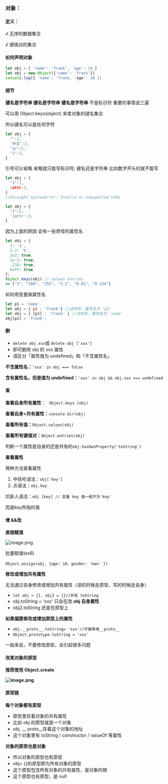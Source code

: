 ### 对象：

#### 定义：

√ 无序的数据集合 

√  键值对的集合



#### 如何声明对象 

```javascript
let obj = { 'name': 'frank', 'age': 18 }
let obj = new Object({'name': 'frank'})
console.log({ 'name': 'frank, 'age': 18 })
```



#### 细节

**键名是字符串 键名是字符串 键名是字符串** 不是标识符 重要的事情说三遍

可以用 Object.keys(object) 来拿对象的键名集合

所以键名可以是任何字符

```javascript
let obj = {
  "":1,
  '中文':2,
  "👍":3,
  "1":2,
}
```

引号可以省略 省略就只能写标识符;  键名还是字符串 比如数字开头的就不能写

```javascript
let obj = {
  "1":2,
  1attr:3,
}
//Uncaught SyntaxError: Invalid or unexpected toke

let obj = {
  "1":2,
  '1attr':3,
}
```

因为上面的原因 会有一些奇怪的属性名

```javascript
let obj = {
  1: 'a',
  3.2: 'b',
  1e2: true,
  1e-2: true,
  .234: true,
  0xFF: true
};
Object.keys(obj) // values entries
=> ["1", "100", "255", "3.2", "0.01", "0.234"]
```

如何用变量做属性名

```javascript
let p1 = 'name'
let obj = { p1 : 'frank'} //这样写，属性名为 'p1'
let obj = { [p1] : 'frank' } //这样写，属性名为 'name'
obj[p1] = 'frank';
```

#### 删

- `delete obj.xxx`或 `delete obj ['xxx']`
- 即可删除 obj 的 xxx 属性
- 请区分「属性值为 undefined」和「不含属性名」

**不含属性名：**`'xxx' in obj === false`

**含有属性名，但是值为 undefined：**`'xxx' in obj && obj.xxx === undefined`



#### 查

**查看自身所有属性**： ` Object.keys (obj)`

**查看自身+共有属性：**`console.dir(obj)`

**查看所有值：**`Object.values(obj)`

**查看所有键值对：**`Object.entries(obj)`

判断一个属性是自身的还是共有的`obj.hasOwnProperty('toString')`

**查看属性**

两种方法查看属性

1. 中括号语法：`obj['key']`
2. 点语法：`obj.key`

坑新人语法：`obj [key] // 变量 key 值一般不为'key'`

而是key所指的值



#### 增 &&改

**直接赋值**

![image.png](https://cdn.nlark.com/yuque/0/2020/png/1704878/1595256798895-0868ebff-4121-4b6e-a42d-faf6cc263948.png?x-oss-process=image%2Fresize%2Cw_1500)

批量赋值(es6)

```
Object.assign(obj, {age: 18，gender: 'man' })
```

**修改或增加共有属性**

无法通过自身修改或增加共有属性（读的时候走原型，写的时候走自身）

- `let obj = {}, obj2 = {}//共有 toString `
- obj.toString = 'xxx' 只会在改 **obj 自身属性**
- obj2.toString 还是在原型上

**如果偏要修改或增加原型上的属性**

- `obj.__proto__.toString= 'xxx'//不推荐用__proto__`
- `0bject.prototype.toString = 'xxx'`

一般来说，不要修改原型，会引起很多问题



#### 改某对象的原型

**推荐使用 Object.create**

**![image.png](https://cdn.nlark.com/yuque/0/2020/png/1704878/1595258228384-b9d0e60a-e5d5-49e7-8b99-8624ccef6acc.png)**



#### 原型链

**每个对象都有原型**

- 原型里存着对象的共有属性
- 比如 obj 的原型就是一个对象
- obj. __ proto__存着这个对象的地址
- 这个对象里有 toString / constructor / valueOf 等属性

**对象的原型也是对象**

- 所以对象的原型也有原型
- obj= {}的原型即为所有对象的原型
- 这个原型包含所有对象的共有属性，是对象的根
- 这个原型也有原型，是 null



